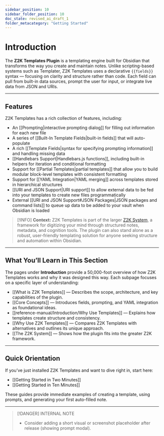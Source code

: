 ```yaml
---
sidebar_position: 10
sidebar_folder_position: 10
doc_state: revised_ai_draft_1
folder_metacategory: "Getting Started"
---
```


# Introduction

The **Z2K Templates Plugin** is a templating engine built for Obsidian that transforms the way you create and maintain notes. Unlike scripting-based systems such as Templater, Z2K Templates uses a declarative `{{fields}}` syntax — focusing on clarity and structure rather than code. Each field can pull from built-in data sources, prompt the user for input, or integrate live data from JSON and URIs.  

---

## Features
Z2K Templates has a rich collection of features, including:
- An [[Prompting|interactive prompting dialog]] for filling out information for each new file  
- A series of [[Built-In Template Fields|built-in fields]] that will auto-populate  
- A rich [[Template Fields|syntax for specifying prompting information]] and handling missing data  
- [[Handlebars Support|Handlebars.js functions]], including built-in helpers for iteration and conditional formatting  
- Support for [[Partial Templates|partial templates]] that allow you to build modular block-level templates with consistent formatting  
- Support for [[YAML Integration|YAML merging]] across templates stored in hierarchical structures  
- [[URI and JSON Support|URI support]] to allow external data to be fed into your templates to create new files programmatically  
- External [[URI and JSON Support#JSON Packages|JSON packages and command lists]] to queue up data to be added to your vault when Obsidian is loaded  

> [!INFO]
> **Context:** Z2K Templates is part of the larger [Z2K System](https://www.z2ksystem.com), a framework for digitizing your mind through structured notes, metadata, and cognition tools. The plugin can also stand alone as a robust, user-friendly templating solution for anyone seeking structure and automation within Obsidian.

---

## What You’ll Learn in This Section
The pages under **Introduction** provide a 50,000-foot overview of how Z2K Templates works and why it was designed this way. Each subpage focuses on a specific layer of understanding:

- [[What is Z2K Templates]] — Describes the scope, architecture, and key capabilities of the plugin.  
- [[Core Concepts]] — Introduces fields, prompting, and YAML integration as foundational ideas.  
- [[reference-manual/Introduction/Why Use Templates]] — Explains how templates create structure and consistency.  
- [[Why Use Z2K Templates]] — Compares Z2K Templates with alternatives and outlines its unique approach.  
- [[The Z2K System]] — Shows how the plugin fits into the greater Z2K framework.  

---

## Quick Orientation
If you’ve just installed Z2K Templates and want to dive right in, start here:

- [[Getting Started in Two Minutes]]  
- [[Getting Started in Ten Minutes]]  

These guides provide immediate examples of creating a template, using prompts, and generating your first auto-filled note.

---

> [!DANGER] INTERNAL NOTE
> - Consider adding a short visual or screenshot placeholder after release (showing prompt modal).  


